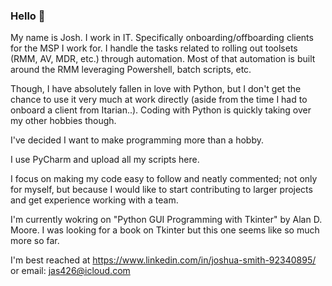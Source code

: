 ### Hello 👋

My name is Josh. I work in IT. Specifically onboarding/offboarding clients for the MSP I work for. I handle the tasks related to rolling out toolsets (RMM, AV, MDR, etc.) through automation.
Most of that automation is built around the RMM leveraging Powershell, batch scripts, etc. 

Though, I have absolutely fallen in love with Python, but I don't get the chance to use it very much at work directly (aside from the time I had to onboard a client from Itarian..). Coding with Python is quickly taking over my other hobbies though.

I've decided I want to make programming more than a hobby. 

I use PyCharm and upload all my scripts here.

I focus on making my code easy to follow and neatly commented; not only for myself, but because I would like to start contributing to larger projects and get experience working with a team.

I'm currently wokring on "Python GUI Programming with Tkinter" by Alan D. Moore. I was looking for a book on Tkinter but this one seems like so much more so far.

I'm best reached at https://www.linkedin.com/in/joshua-smith-92340895/ or email: jas426@icloud.com
